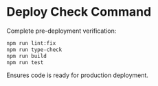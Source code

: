 # Deploy Check Command

Complete pre-deployment verification:

```bash
npm run lint:fix
npm run type-check
npm run build
npm run test
```

Ensures code is ready for production deployment.